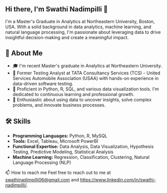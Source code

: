 ## Hi there, I'm Swathi Nadimpilli 👋

I'm a Master's Graduate in Analytics at Northeastern University, Boston, USA. With a solid background in data analytics, machine learning, and natural language processing, I'm passionate about leveraging data to drive insightful decision-making and create a meaningful impact.

## 🚀 About Me
- 🎓 I'm recent Master's graduate in Analytics at Northeastern University.
- 💼 Former Testing Analyst at TATA Consultancy Services (TCS) - United Services Automobile Association (USAA) with hands-on experience in data-driven software testing.
- 🌟 Proficient in Python, R, SQL, and various data visualization tools. I'm dedicated to continuous learning and professional growth.
- 🌱 Enthusiastic about using data to uncover insights, solve complex problems, and innovate business processes.

## 🛠 Skills
- **Programming Languages:** Python, R, MySQL
- **Tools:** Excel, Tableau, Microsoft PowerBI
- **Functional Expertise:** Data Analysis, Data Visualization, Hypothesis Testing, Predictive Modeling, Statistical Analysis
- **Machine Learning:** Regression, Classification, Clustering, Natural Language Processing (NLP)


📫 How to reach me
Feel free to reach out to me at swathinadimpilli06@gmail.com and https://www.linkedin.com/in/swathi-nadimpilli/.
